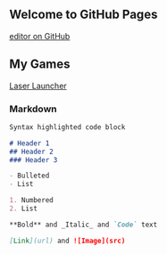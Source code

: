 ## Welcome to GitHub Pages
[editor on GitHub](https://github.com/allisonmaurice/allisonmaurice.github.io/edit/master/index.md) 

## My Games
[Laser Launcher](FinalGame/index.html)

### Markdown


```markdown
Syntax highlighted code block

# Header 1
## Header 2
### Header 3

- Bulleted
- List

1. Numbered
2. List

**Bold** and _Italic_ and `Code` text

[Link](url) and ![Image](src)
```



